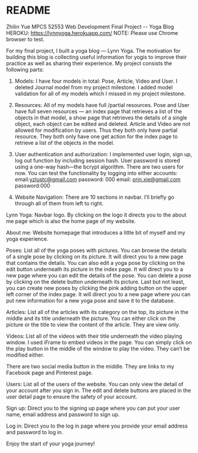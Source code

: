 # README
Zhilin Yue
MPCS 52553 Web Development Final Project -- Yoga Blog
HEROKU: https://lynnyoga.herokuapp.com/
NOTE: Please use Chrome browser to test.

For my final project, I built a yoga blog — Lynn Yoga. The motivation for building this blog is collecting useful information for yogis to improve their practice as well as sharing their experience. My project consists the following parts:

1. Models: I have four models in total: Pose, Article, Video and User. I deleted Journal model from my project milestone. I added model validation for all of my models which I missed in my project milestone.

2. Resources: All of my models have full /partial resources. Pose and User have full seven resources — an index page that retrieves a list of the objects in that model, a show page that retrieves the details of a single object, each object can be edited and deleted. Article and Video are not allowed for modification by users. Thus they both only have partial resource. They both only have one get action for the index page to retrieve a list of the objects in the model.

3. User authentication and authorization: I implemented user login, sign up, log out function by including session hash. User password is stored using a one-way hash—the bcrypt algorithm.
There are two users for now. You can test the functionality by logging into either accounts:
email:yzlustc@gmail.com password: 000
email: orin.xie@gmail.com password:000 

4. Website Navigation:
There are 10 sections in navbar. I’ll briefly go through all of them from left to right.

Lynn Yoga: Navbar logo. By clicking on the logo it directs you to the about me page which is also the home page of my website. 

About me: Website homepage that introduces a little bit of myself and my yoga experience.
 
Poses: List all of the yoga poses with pictures. You can browse the details of a single pose by clicking on its picture. It will direct you to a new page that contains the details. You can also edit a yoga pose by clicking on the edit button underneath its picture in the index page. It will direct you to a new page where you can edit the details of the pose. You can delete a pose by clicking on the delete button underneath its picture. Last but not least, you can create new poses by clicking the pink adding button on the upper left corner of the index page. It will direct you to a new page where you can put new information for a new yoga pose and save it to the database.

Articles: List all of the articles with its category on the top, its picture in the middle and its title underneath the picture. You can either click on the picture or the title to view the content of the article. They are view only.

Videos: List all of the videos with their title underneath the video playing window. I used iFrame to embed videos in the page. You can simply click on the play button in the middle of the window to play the video. They can’t be modified either.

There are two social media button in the middle. They are links to my Facebook page and Pinterest page.

Users: List all of the users of the website. You can only view the detail of your account after you sign in. The edit and delete buttons are placed in the user detail page to ensure the safety of your account. 

Sign up: Direct you to the signing up page where you can put your user name, email address and password to sign up.

Log in: Direct you to the log in page where you provide your email address and password to log in.

Enjoy the start of your yoga journey!